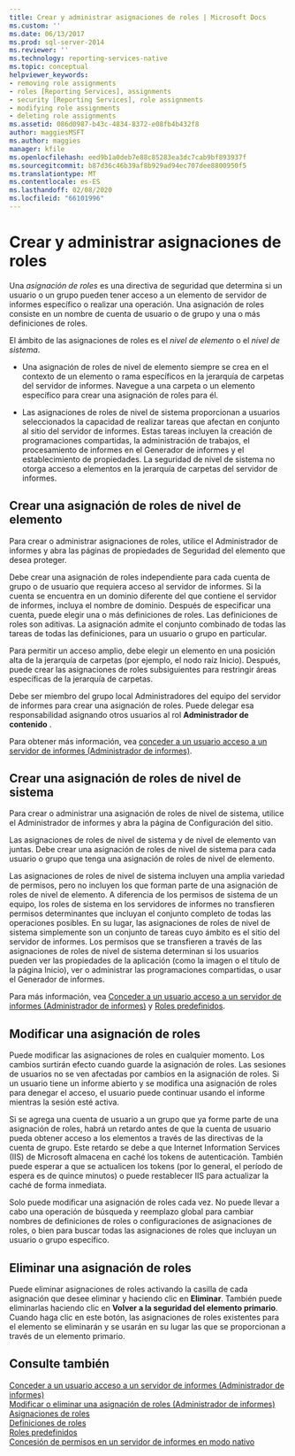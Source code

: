 ```yaml
---
title: Crear y administrar asignaciones de roles | Microsoft Docs
ms.custom: ''
ms.date: 06/13/2017
ms.prod: sql-server-2014
ms.reviewer: ''
ms.technology: reporting-services-native
ms.topic: conceptual
helpviewer_keywords:
- removing role assignments
- roles [Reporting Services], assignments
- security [Reporting Services], role assignments
- modifying role assignments
- deleting role assignments
ms.assetid: 086d0987-b43c-4834-8372-e08fb4b432f8
author: maggiesMSFT
ms.author: maggies
manager: kfile
ms.openlocfilehash: eed9b1a0deb7e88c85283ea3dc7cab9bf893937f
ms.sourcegitcommit: b87d36c46b39af8b929ad94ec707dee8800950f5
ms.translationtype: MT
ms.contentlocale: es-ES
ms.lasthandoff: 02/08/2020
ms.locfileid: "66101996"
---
```

# <a name="create-and-manage-role-assignments"></a>Crear y administrar asignaciones de roles
  Una *asignación de roles* es una directiva de seguridad que determina si un usuario o un grupo pueden tener acceso a un elemento de servidor de informes específico o realizar una operación. Una asignación de roles consiste en un nombre de cuenta de usuario o de grupo y una o más definiciones de roles.  
  
 El ámbito de las asignaciones de roles es el *nivel de elemento* o el *nivel de sistema*.  
  
-   Una asignación de roles de nivel de elemento siempre se crea en el contexto de un elemento o rama específicos en la jerarquía de carpetas del servidor de informes. Navegue a una carpeta o un elemento específico para crear una asignación de roles para él.  
  
-   Las asignaciones de roles de nivel de sistema proporcionan a usuarios seleccionados la capacidad de realizar tareas que afectan en conjunto al sitio del servidor de informes. Estas tareas incluyen la creación de programaciones compartidas, la administración de trabajos, el procesamiento de informes en el Generador de informes y el establecimiento de propiedades. La seguridad de nivel de sistema no otorga acceso a elementos en la jerarquía de carpetas del servidor de informes.  
  
## <a name="creating-an-item-level-role-assignment"></a>Crear una asignación de roles de nivel de elemento  
 Para crear o administrar asignaciones de roles, utilice el Administrador de informes y abra las páginas de propiedades de Seguridad del elemento que desea proteger.  
  
 Debe crear una asignación de roles independiente para cada cuenta de grupo o de usuario que requiera acceso al servidor de informes. Si la cuenta se encuentra en un dominio diferente del que contiene el servidor de informes, incluya el nombre de dominio. Después de especificar una cuenta, puede elegir una o más definiciones de roles. Las definiciones de roles son aditivas. La asignación admite el conjunto combinado de todas las tareas de todas las definiciones, para un usuario o grupo en particular.  
  
 Para permitir un acceso amplio, debe elegir un elemento en una posición alta de la jerarquía de carpetas (por ejemplo, el nodo raíz Inicio). Después, puede crear las asignaciones de roles subsiguientes para restringir áreas específicas de la jerarquía de carpetas.  
  
 Debe ser miembro del grupo local Administradores del equipo del servidor de informes para crear una asignación de roles. Puede delegar esa responsabilidad asignando otros usuarios al rol **Administrador de contenido** .  
  
 Para obtener más información, vea [conceder a un usuario acceso a un servidor de informes &#40;Administrador de informes&#41;](grant-user-access-to-a-report-server.md).  
  
## <a name="creating-a-system-level-role-assignment"></a>Crear una asignación de roles de nivel de sistema  
 Para crear o administrar una asignación de roles de nivel de sistema, utilice el Administrador de informes y abra la página de Configuración del sitio.  
  
 Las asignaciones de roles de nivel de sistema y de nivel de elemento van juntas. Debe crear una asignación de roles de nivel de sistema para cada usuario o grupo que tenga una asignación de roles de nivel de elemento.  
  
 Las asignaciones de roles de nivel de sistema incluyen una amplia variedad de permisos, pero no incluyen los que forman parte de una asignación de roles de nivel de elemento. A diferencia de los permisos de sistema de un equipo, los roles de sistema en los servidores de informes no transfieren permisos determinantes que incluyan el conjunto completo de todas las operaciones posibles. En su lugar, las asignaciones de roles de nivel de sistema simplemente son un conjunto de tareas cuyo ámbito es el sitio del servidor de informes. Los permisos que se transfieren a través de las asignaciones de roles de nivel de sistema determinan si los usuarios pueden ver las propiedades de la aplicación (como la imagen o el título de la página Inicio), ver o administrar las programaciones compartidas, o usar el Generador de informes.  
  
 Para más información, vea [Conceder a un usuario acceso a un servidor de informes &#40;Administrador de informes&#41;](grant-user-access-to-a-report-server.md) y [Roles predefinidos](role-definitions-predefined-roles.md).  
  
## <a name="modifying-a-role-assignment"></a>Modificar una asignación de roles  
 Puede modificar las asignaciones de roles en cualquier momento. Los cambios surtirán efecto cuando guarde la asignación de roles. Las sesiones de usuarios no se ven afectadas por cambios en la asignación de roles. Si un usuario tiene un informe abierto y se modifica una asignación de roles para denegar el acceso, el usuario puede continuar usando el informe mientras la sesión esté activa.  
  
 Si se agrega una cuenta de usuario a un grupo que ya forme parte de una asignación de roles, habrá un retardo antes de que la cuenta de usuario pueda obtener acceso a los elementos a través de las directivas de la cuenta de grupo. Este retardo se debe a que Internet Information Services (IIS) de Microsoft almacena en caché los tokens de autenticación. También puede esperar a que se actualicen los tokens (por lo general, el período de espera es de quince minutos) o puede restablecer IIS para actualizar la caché de forma inmediata.  
  
 Solo puede modificar una asignación de roles cada vez. No puede llevar a cabo una operación de búsqueda y reemplazo global para cambiar nombres de definiciones de roles o configuraciones de asignaciones de roles, o bien para buscar todas las asignaciones de roles que incluyan un usuario o grupo específico.  
  
## <a name="deleting-a-role-assignment"></a>Eliminar una asignación de roles  
 Puede eliminar asignaciones de roles activando la casilla de cada asignación que desee eliminar y haciendo clic en **Eliminar**. También puede eliminarlas haciendo clic en **Volver a la seguridad del elemento primario**. Cuando haga clic en este botón, las asignaciones de roles existentes para el elemento se eliminarán y se usarán en su lugar las que se proporcionan a través de un elemento primario.  
  
## <a name="see-also"></a>Consulte también  
 [Conceder a un usuario acceso a un servidor de informes &#40;Administrador de informes&#41;](grant-user-access-to-a-report-server.md)   
 [Modificar o eliminar una asignación de roles &#40;Administrador de informes&#41;](role-assignments-modify-or-delete.md)   
 [Asignaciones de roles](role-assignments.md)   
 [Definiciones de roles](role-definitions.md)   
 [Roles predefinidos](role-definitions-predefined-roles.md)   
 [Concesión de permisos en un servidor de informes en modo nativo](granting-permissions-on-a-native-mode-report-server.md)  
  
  
